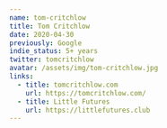 ```yaml
---
name: tom-critchlow
title: Tom Critchlow
date: 2020-04-30
previously: Google
indie_status: 5+ years
twitter: tomcritchlow
avatar: /assets/img/tom-critchlow.jpg
links:
  - title: tomcritchlow.com
    url: https://tomcritchlow.com/
  - title: Little Futures
    url: https://littlefutures.club
---
```

